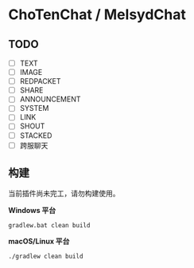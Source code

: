 # ChoTenChat / MelsydChat

## TODO
- [ ] TEXT
- [ ] IMAGE
- [ ] REDPACKET
- [ ] SHARE
- [ ] ANNOUNCEMENT
- [ ] SYSTEM
- [ ] LINK
- [ ] SHOUT
- [ ] STACKED
- [ ] 跨服聊天

## 构建

当前插件尚未完工，请勿构建使用。

**Windows 平台**
```shell
gradlew.bat clean build
```

**macOS/Linux 平台**
```shell
./gradlew clean build
```
